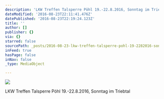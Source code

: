 ```yaml
---
description: 'LKW Treffen Talsperre Pöhl 19.-22.8.2016, Sonntag im Triebtal'
dateModified: '2016-08-23T22:11:41.476Z'
datePublished: '2016-08-23T22:19:24.123Z'
title: ''
author: []
publisher: {}
via: {}
starred: false
sourcePath: _posts/2016-08-23-lkw-treffen-talsperre-pohl-19-2282016-sonntag-im-triebta.md
inFeed: true
hasPage: false
inNav: false
_type: MediaObject

---
```

![](https://the-grid-user-content.s3-us-west-2.amazonaws.com/866fbeed-b7d2-4094-9ebd-41a6ec7b7f11.jpg)

LKW Treffen Talsperre Pöhl 19.-22.8.2016, Sonntag im Triebtal